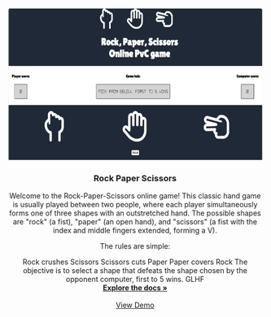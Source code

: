 <div align="center">
  <a href="https://github.com/github_username/repo_name">
    <img src="rpc.png" alt="Logo" width="500" height="300">
  </a>

<h3 align="center">Rock Paper Scissors</h3>

  <p align="center">
    Welcome to the Rock-Paper-Scissors online game! This classic hand game is usually played between two people, where each player simultaneously forms one of three shapes with an outstretched hand. The possible shapes are "rock" (a fist), "paper" (an open hand), and "scissors" (a fist with the index and middle fingers extended, forming a V).

The rules are simple:

Rock crushes Scissors Scissors cuts Paper Paper covers Rock The objective is to select a shape that defeats the shape chosen by the opponent computer, first to 5 wins. GLHF
    <br />
    <a href="https://github.com/hossam-allam/rock-paper-scissors"><strong>Explore the docs »</strong></a>
    <br />
    <br />
    <a href="https://hossam-allam.github.io/rock-paper-scissors/">View Demo</a>

  </p>
</div>
